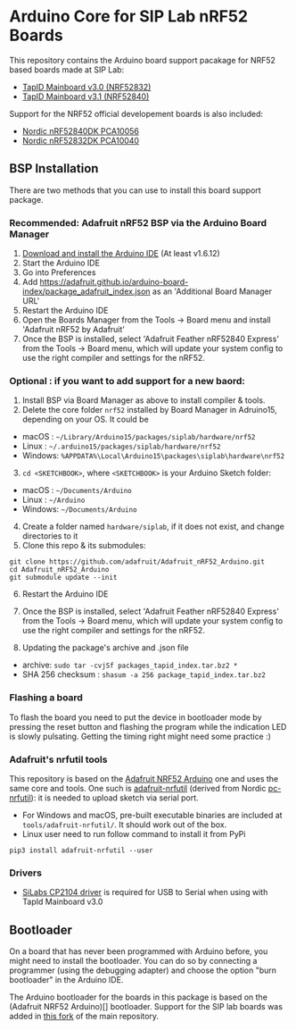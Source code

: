 # Arduino Core for SIP Lab nRF52 Boards

This repository contains the Arduino board support pacakage for NRF52 based boards made at SIP Lab:

- [TapID Mainboard v3.0 (NRF52832)](https://github.com/eth-siplab-pcbs/TapID-mainboard-v3/tags)
- [TapID Mainboard v3.1 (NRF52840)]()

Support for the NRF52 official developement boards is also included:

- [Nordic nRF52840DK PCA10056](https://www.nordicsemi.com/Software-and-Tools/Development-Kits/nRF52840-DK)
- [Nordic nRF52832DK PCA10040](https://www.nordicsemi.com/Products/Development-hardware/nRF52-DK)

## BSP Installation

There are two methods that you can use to install this board support package.

### Recommended: Adafruit nRF52 BSP via the Arduino Board Manager

 1. [Download and install the Arduino IDE](https://www.arduino.cc/en/Main/Software) (At least v1.6.12)
 2. Start the Arduino IDE
 3. Go into Preferences
 4. Add https://adafruit.github.io/arduino-board-index/package_adafruit_index.json as an 'Additional Board Manager URL'
 5. Restart the Arduino IDE
 6. Open the Boards Manager from the Tools -> Board menu and install 'Adafruit nRF52 by Adafruit'
 7. Once the BSP is installed, select 'Adafruit Feather nRF52840 Express' from the Tools -> Board menu, which will update your system config to use the right compiler and settings for the nRF52.

### Optional : if you want to add support for a new baord:

 1. Install BSP via Board Manager as above to install compiler & tools.
 2. Delete the core folder `nrf52` installed by Board Manager in Adruino15, depending on your OS. It could be
  * macOS  : `~/Library/Arduino15/packages/siplab/hardware/nrf52`
  * Linux  : `~/.arduino15/packages/siplab/hardware/nrf52`
  * Windows: `%APPDATA%\Local\Arduino15\packages\siplab\hardware\nrf52`
 3. `cd <SKETCHBOOK>`, where `<SKETCHBOOK>` is your Arduino Sketch folder:
  * macOS  : `~/Documents/Arduino`
  * Linux  : `~/Arduino`
  * Windows: `~/Documents/Arduino`
 4. Create a folder named `hardware/siplab`, if it does not exist, and change directories to it
 5. Clone this repo & its submodules:

   ```
   git clone https://github.com/adafruit/Adafruit_nRF52_Arduino.git
   cd Adafruit_nRF52_Arduino
   git submodule update --init
   ```
   
 6. Restart the Arduino IDE
 7. Once the BSP is installed, select 'Adafruit Feather nRF52840 Express' from the Tools -> Board menu, which will update your system config to use the right compiler and settings for the nRF52.

 8. Updating the package's archive and .json file
 * archive: ``` sudo tar -cvjSf packages_tapid_index.tar.bz2 * ```
 * SHA 256 checksum : ```shasum -a 256 package_tapid_index.tar.bz2```

### Flashing a board 

To flash the board you need to put the device in bootloader mode by pressing the reset button and flashing the program while the indication LED is slowly pulsating. Getting the timing right might need some practice :)

### Adafruit's nrfutil tools

This repository is based on the [Adafruit NRF52 Arduino](https://github.com/adafruit/Adafruit_nRF52_Arduino) one and uses the same core and tools. One such is [adafruit-nrfutil](https://github.com/adafruit/Adafruit_nRF52_nrfutil) (derived from Nordic [pc-nrfutil](https://github.com/NordicSemiconductor/pc-nrfutil)): it is needed to upload sketch via serial port.

- For Windows and macOS, pre-built executable binaries are included at `tools/adafruit-nrfutil/`. It should work out of the box.
- Linux user need to run follow command to install it from PyPi

```
pip3 install adafruit-nrfutil --user
```

### Drivers

- [SiLabs CP2104 driver](http://www.silabs.com/products/mcu/pages/usbtouartbridgevcpdrivers.aspx) is required for USB to Serial when using with TapId Mainboard v3.0

## Bootloader

On a board that has never been programmed with Arduino before, you might need to install the bootloader. You can do so by connecting a programmer (using the debugging adapter) and choose the option "burn bootloader" in the Arduino IDE. 

The Arduino bootloader for the boards in this package is based on the (Adafruit NRF52 Arduino)[] bootloader. Support for the SIP lab boards was added in [this fork](https://github.com/rayan4444/Adafruit_nRF52_Bootloader) of the main repository. 
